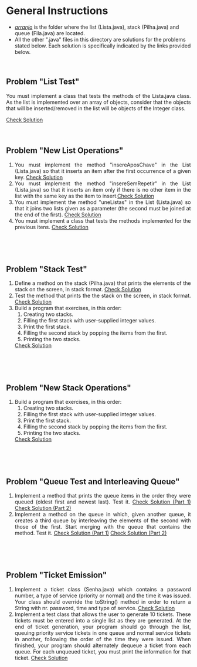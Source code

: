 # General Instructions

* *[arranjo](./arranjo/)* is the folder where the list (Lista.java), stack (Pilha.java) and queue (Fila.java) are located.
* All the other ".java" files in this directory are solutions for the problems stated below. Each solution is specifically indicated by the links provided below.

<section>
<div align="justify">
<br/>

<h2> Problem "List Test" </h2>
<p>
You must implement a class that tests the methods of the Lista.java class. As the list is implemented over an array of objects, consider that the objects that will be inserted/removed in the list will be objects of the Integer class. 
</p>
<a href="./TestaLista.java">Check Solution</a>  
<br>
<br>
<br>
  
  
<h2> Problem "New List Operations" </h2>
<ol>
  <li>
You must implement the method "insereAposChave" in the List (Lista.java) so that it inserts an item after the first occurrence of a given key. <a href="./arranjo/Lista.java#L63" target="_blank">Check Solution</a> 
  </li>
  <li>
  You must implement the method "insereSemRepetir" in the List (Lista.java) so that it inserts an item only if there is no other item in the list with the same key as the item to insert.<a href="./arranjo/Lista.java#L106" target="_blank">Check Solution</a> 
  </li>
  <li>
  You must implement the method "uneListas" in the List (Lista.java) so that it joins two lists given as a parameter (the second must be joined at the end of the first). <a href="./arranjo/Lista.java#L129" target="_blank">Check Solution</a> 
  </li>
  
  <li>
  You must implement a class that tests the methods implemented for the previous itens. <a href="./TestaLista2.java" target="_blank">Check Solution</a> 
  </li>
</ol>
<br>
<br>
<br>
  
  
<h2> Problem "Stack Test" </h2>
<ol>
<li>
Define a method on the stack (Pilha.java) that prints the elements of the stack on the screen, in stack format. <a href="./arranjo/Pilha.java#L30" target="_blank">Check Solution</a> 
</li>
<li>
Test the method  that prints the the stack on the screen, in stack format. <a href="./arranjo/TestaPilha.java" target="_blank">Check Solution</a> 
</li>
  
<li>
  Build a program that exercises, in this order:
  <ol>
  <li>Creating two stacks.</li>
  <li>Filling the first stack with user-supplied integer values.</li>
  <li>Print the first stack.</li>
  <li>Filling the second stack by popping the items from the first.</li>
  <li>Printing the two stacks.</li>
  </ol>
  <a href="./TestaPilha2.java" target="_blank">Check Solution</a> 
</li>
</ol>
<br>
<br>
<br>
  
  
<h2> Problem "New Stack Operations" </h2>
<ol>
  <li>
  Build a program that exercises, in this order:
  <ol>
  <li>Creating two stacks.</li>
  <li>Filling the first stack with user-supplied integer values.</li>
  <li>Print the first stack.</li>
  <li>Filling the second stack by popping the items from the first.</li>
  <li>Printing the two stacks.</li>
  </ol>
  <a href="./TestaPilha2.java" target="_blank">Check Solution</a> 
  </li>
</ol>  
<br>
<br>
<br>

<h2> Problem "Queue Test and Interleaving Queue" </h2>
<ol>
  <li>
  Implement a method that prints the queue items in the order they were queued (oldest first and newest last). Test it.  <a href="./arranjo/Fila.java#L36" target="_blank">Check Solution (Part 1)</a> <a href="./Exercicio18.java" target="_blank">Check Solution (Part 2)</a>
  </li>
  <li>
  Implement a method on the queue in which, given another queue, it creates a third queue by interleaving the elements of the second with those of the first. Start merging with the queue that contains the method. Test it. <a href="./arranjo/Fila.java#L46" target="_blank">Check Solution (Part 1)</a> <a href="./Exercicio19.java" target="_blank">Check Solution (Part 2)</a>
  </li>
</ol>
<br>
<br>
<br>

  
<h2> Problem "Ticket Emission" </h2>
<ol>
  <li>
Implement a ticket class (Senha.java) which contains a password number, a type of service (priority or normal) and the time it was issued. Your class should override the toString() method in order to return a String with nr. password, time and type of service. 
  <a href="./Senha.java" target="_blank">Check Solution</a> 
  </li>

  <li>
Implement a test class that allows the user to generate 10 tickets. These tickets must be entered into a single list as they are generated. At the end of ticket generation, your program should go through the list, queuing priority service tickets in one queue and normal service tickets in another, following the order of the time they were issued. When finished, your program should alternately dequeue a ticket from each queue. For each unqueued ticket, you must print the information for that ticket. <a href="./Exercicio20.java" target="_blank">Check Solution</a>
</li>
</ol>
<br>
<br>
<br>

</div>   
</section>  
